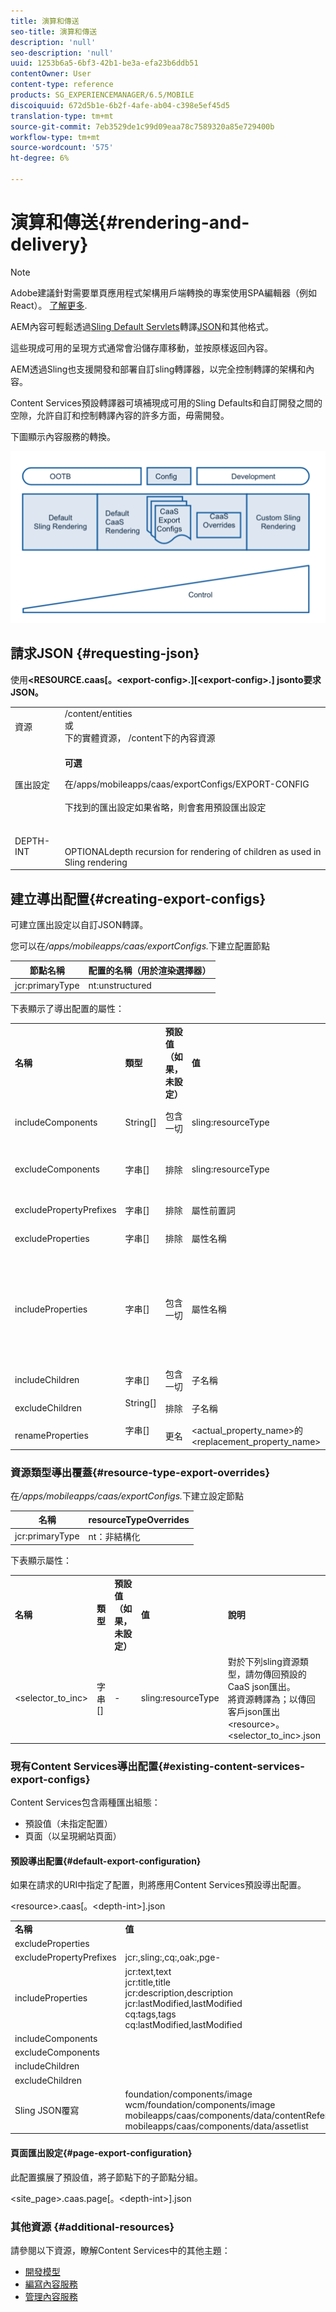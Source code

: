 ```yaml
---
title: 演算和傳送
seo-title: 演算和傳送
description: 'null'
seo-description: 'null'
uuid: 1253b6a5-6bf3-42b1-be3a-efa23b6ddb51
contentOwner: User
content-type: reference
products: SG_EXPERIENCEMANAGER/6.5/MOBILE
discoiquuid: 672d5b1e-6b2f-4afe-ab04-c398e5ef45d5
translation-type: tm+mt
source-git-commit: 7eb3529de1c99d09eaa78c7589320a85e729400b
workflow-type: tm+mt
source-wordcount: '575'
ht-degree: 6%

---
```



# 演算和傳送{#rendering-and-delivery}

>[!NOTE]
>
>Adobe建議針對需要單頁應用程式架構用戶端轉換的專案使用SPA編輯器（例如React）。 [了解更多](/help/sites-developing/spa-overview.md).

AEM內容可輕鬆透過[Sling Default Servlets](https://sling.apache.org/documentation/bundles/rendering-content-default-get-servlets.html)轉譯[JSON](https://sling.apache.org/documentation/bundles/rendering-content-default-get-servlets.html#default-json-rendering)和其他格式。

這些現成可用的呈現方式通常會沿儲存庫移動，並按原樣返回內容。

AEM透過Sling也支援開發和部署自訂sling轉譯器，以完全控制轉譯的架構和內容。

Content Services預設轉譯器可填補現成可用的Sling Defaults和自訂開發之間的空隙，允許自訂和控制轉譯內容的許多方面，毋需開發。

下圖顯示內容服務的轉換。

![chlimage_1-15](assets/chlimage_1-15.png)

## 請求JSON {#requesting-json}

使用&#x200B;**&lt;RESOURCE.caas[。&lt;export-config>.][&lt;export-config>.] jsonto要求JSON。**

<table>
 <tbody>
  <tr>
   <td>資源</td>
   <td>/content/entities<br />或<br />下的實體資源， /content下的內容資源</td>
  </tr>
  <tr>
   <td>匯出設定</td>
   <td><p><strong>可選</strong><br /> </p> <p>在/apps/mobileapps/caas/exportConfigs/EXPORT-CONFIG<br /> <br />下找到的匯出設定如果省略，則會套用預設匯出設定 </p> </td>
  </tr>
  <tr>
   <td>DEPTH-INT</td>
   <td><strong></strong><br /> <br /> OPTIONALdepth recursion for rendering of children as used in Sling rendering</td>
  </tr>
 </tbody>
</table>

## 建立導出配置{#creating-export-configs}

可建立匯出設定以自訂JSON轉譯。

您可以在&#x200B;*/apps/mobileapps/caas/exportConfigs.*&#x200B;下建立配置節點

| 節點名稱 | 配置的名稱（用於渲染選擇器） |
|---|---|
| jcr:primaryType | nt:unstructured |

下表顯示了導出配置的屬性：

<table>
 <tbody>
  <tr>
   <td><strong>名稱</strong></td>
   <td><strong>類型</strong></td>
   <td><strong>預設值（如果，未設定）</strong></td>
   <td><strong>值</strong></td>
   <td><strong>說明</strong></td>
  </tr>
  <tr>
   <td>includeComponents</td>
   <td>String[]</td>
   <td>包含一切</td>
   <td>sling:resourceType</td>
   <td>從JSON匯出中排除具有指定sling:resourceType之節點的詳細資料</td>
  </tr>
  <tr>
   <td>excludeComponents</td>
   <td>字串[]</td>
   <td>排除</td>
   <td>sling:resourceType</td>
   <td>僅包含指定sling:resourceType自JSON匯出之節點的詳細資料</td>
  </tr>
  <tr>
   <td>excludePropertyPrefixes</td>
   <td>字串[]</td>
   <td>排除</td>
   <td>屬性前置詞</td>
   <td>從JSON匯出排除以指定字首開頭的屬性</td>
  </tr>
  <tr>
   <td>excludeProperties</td>
   <td>字串[]</td>
   <td>排除</td>
   <td>屬性名稱</td>
   <td>從JSON匯出排除指定的屬性</td>
  </tr>
  <tr>
   <td>includeProperties</td>
   <td>字串[]</td>
   <td>包含一切</td>
   <td>屬性名稱</td>
   <td><p>如果excludePropertyPrefixes set<br />這包括指定的屬性，儘管與被排除的前置詞匹配，</p> <p>else（忽略排除屬性）僅包含這些屬性</p> </td>
  </tr>
  <tr>
   <td>includeChildren</td>
   <td>字串[]</td>
   <td>包含一切</td>
   <td>子名稱</td>
   <td>從JSON匯出排除指定的子系</td>
  </tr>
  <tr>
   <td>excludeChildren</td>
   <td>String[]<br /> <br /> </td>
   <td>排除</td>
   <td>子名稱</td>
   <td>僅包含JSON匯出中指定的子系，排除其他</td>
  </tr>
  <tr>
   <td>renameProperties</td>
   <td>字串[]<br /> <br /> </td>
   <td>更名</td>
   <td>&lt;actual_property_name&gt;的&lt;replacement_property_name&gt;</td>
   <td>使用替換項更名屬性</td>
  </tr>
 </tbody>
</table>

### 資源類型導出覆蓋{#resource-type-export-overrides}

在&#x200B;*/apps/mobileapps/caas/exportConfigs.*&#x200B;下建立設定節點

| 名稱 | resourceTypeOverrides |
|---|---|
| jcr:primaryType | nt：非結構化 |

下表顯示屬性：

<table>
 <tbody>
  <tr>
   <td><strong>名稱</strong></td>
   <td><strong>類型</strong></td>
   <td><strong>預設值（如果，未設定）</strong></td>
   <td><strong>值</strong></td>
   <td><strong>說明</strong></td>
  </tr>
  <tr>
   <td>&lt;selector_to_inc&gt;</td>
   <td>字串[] </td>
   <td>-</td>
   <td>sling:resourceType</td>
   <td>對於下列sling資源類型，請勿傳回預設的CaaS json匯出。<br /> 將資源轉譯為；以傳回客戶json匯出<br /> &lt;resource&gt;。&lt;selector_to_inc&gt;.json </td>
  </tr>
 </tbody>
</table>

### 現有Content Services導出配置{#existing-content-services-export-configs}

Content Services包含兩種匯出組態：

* 預設值（未指定配置）
* 頁面（以呈現網站頁面）

#### 預設導出配置{#default-export-configuration}

如果在請求的URI中指定了配置，則將應用Content Services預設導出配置。

&lt;resource>.caas[。&lt;depth-int>].json

<table>
 <tbody>
  <tr>
   <td><strong>名稱</strong></td>
   <td><strong>值</strong></td>
  </tr>
  <tr>
   <td>excludeProperties</td>
   <td> </td>
  </tr>
  <tr>
   <td>excludePropertyPrefixes</td>
   <td>jcr:,sling:,cq:,oak:,pge-</td>
  </tr>
  <tr>
   <td>includeProperties</td>
   <td>jcr:text,text<br /> jcr:title,title<br /> jcr:description,description<br /> jcr:lastModified,lastModified<br /> cq:tags,tags<br /> cq:lastModified,lastModified</td>
  </tr>
  <tr>
   <td>includeComponents</td>
   <td> </td>
  </tr>
  <tr>
   <td>excludeComponents</td>
   <td> </td>
  </tr>
  <tr>
   <td>includeChildren</td>
   <td> </td>
  </tr>
  <tr>
   <td>excludeChildren</td>
   <td> </td>
  </tr>
  <tr>
   <td>Sling JSON覆寫</td>
   <td>foundation/components/image<br /> wcm/foundation/components/image<br /> mobileapps/caas/components/data/contentReference<br /> mobileapps/caas/components/data/assetlist</td>
  </tr>
 </tbody>
</table>

#### 頁面匯出設定{#page-export-configuration}

此配置擴展了預設值，將子節點下的子節點分組。

&lt;site_page>.caas.page[。&lt;depth-int>].json

### 其他資源 {#additional-resources}

請參閱以下資源，瞭解Content Services中的其他主題：

* [開發模型](/help/mobile/administer-mobile-apps.md)
* [編寫內容服務](/help/mobile/develop-content-as-a-service.md)
* [管理內容服務](/help/mobile/developing-content-services.md)

